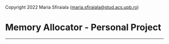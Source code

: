 Copyright 2022 Maria Sfiraiala (maria.sfiraiala@stud.acs.upb.ro)

# Memory Allocator - Personal Project

-------------------------------------------------------------------------------